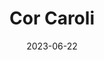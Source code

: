 ---
title: "Cor Caroli"
cc-type: star
constellation:
  - Coma Berenices
date: 2023-06-22
hashtag: cor-caroli
tags:
  - star
---